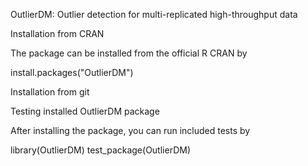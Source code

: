 OutlierDM: Outlier detection for multi-replicated high-throughput data

Installation from CRAN

The package can be installed from the official R CRAN by

install.packages("OutlierDM")

Installation from git


Testing installed OutlierDM package

After installing the package, you can run included tests by

library(OutlierDM)
test_package(OutlierDM)
